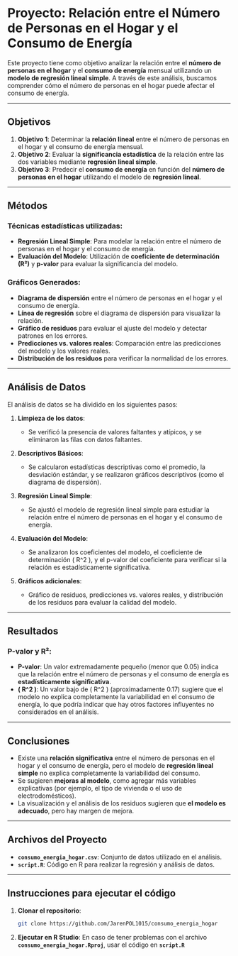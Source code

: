 # Proyecto: Relación entre el Número de Personas en el Hogar y el Consumo de Energía

Este proyecto tiene como objetivo analizar la relación entre el **número de personas en el hogar** y el **consumo de energía** mensual utilizando un **modelo de regresión lineal simple**. A través de este análisis, buscamos comprender cómo el número de personas en el hogar puede afectar el consumo de energía.

---

## **Objetivos**

1. **Objetivo 1**: Determinar la **relación lineal** entre el número de personas en el hogar y el consumo de energía mensual.
2. **Objetivo 2**: Evaluar la **significancia estadística** de la relación entre las dos variables mediante **regresión lineal simple**.
3. **Objetivo 3**: Predecir el **consumo de energía** en función del **número de personas en el hogar** utilizando el modelo de **regresión lineal**.

---

## **Métodos**

### **Técnicas estadísticas utilizadas**:
- **Regresión Lineal Simple**: Para modelar la relación entre el número de personas en el hogar y el consumo de energía.
- **Evaluación del Modelo**: Utilización de **coeficiente de determinación (R²)** y **p-valor** para evaluar la significancia del modelo.

### **Gráficos Generados**:
- **Diagrama de dispersión** entre el número de personas en el hogar y el consumo de energía.
- **Línea de regresión** sobre el diagrama de dispersión para visualizar la relación.
- **Gráfico de residuos** para evaluar el ajuste del modelo y detectar patrones en los errores.
- **Predicciones vs. valores reales**: Comparación entre las predicciones del modelo y los valores reales.
- **Distribución de los residuos** para verificar la normalidad de los errores.

---

## **Análisis de Datos**

El análisis de datos se ha dividido en los siguientes pasos:

1. **Limpieza de los datos**:
   - Se verificó la presencia de valores faltantes y atípicos, y se eliminaron las filas con datos faltantes.
   
2. **Descriptivos Básicos**:
   - Se calcularon estadísticas descriptivas como el promedio, la desviación estándar, y se realizaron gráficos descriptivos (como el diagrama de dispersión).
   
3. **Regresión Lineal Simple**:
   - Se ajustó el modelo de regresión lineal simple para estudiar la relación entre el número de personas en el hogar y el consumo de energía.
   
4. **Evaluación del Modelo**:
   - Se analizaron los coeficientes del modelo, el coeficiente de determinación \( R^2 \), y el p-valor del coeficiente para verificar si la relación es estadísticamente significativa.
   
5. **Gráficos adicionales**:
   - Gráfico de residuos, predicciones vs. valores reales, y distribución de los residuos para evaluar la calidad del modelo.

---

## **Resultados**

### **P-valor y R²**:
- **P-valor**: Un valor extremadamente pequeño (menor que 0.05) indica que la relación entre el número de personas y el consumo de energía es **estadísticamente significativa**.
- **\( R^2 \)**: Un valor bajo de \( R^2 \) (aproximadamente 0.17) sugiere que el modelo no explica completamente la variabilidad en el consumo de energía, lo que podría indicar que hay otros factores influyentes no considerados en el análisis.

---

## **Conclusiones**

- Existe una **relación significativa** entre el número de personas en el hogar y el consumo de energía, pero el modelo de **regresión lineal simple** no explica completamente la variabilidad del consumo.
- Se sugieren **mejoras al modelo**, como agregar más variables explicativas (por ejemplo, el tipo de vivienda o el uso de electrodomésticos).
- La visualización y el análisis de los residuos sugieren que **el modelo es adecuado**, pero hay margen de mejora.

---

## **Archivos del Proyecto**

- **`consumo_energia_hogar.csv`**: Conjunto de datos utilizado en el análisis.
- **`script.R`**: Código en R para realizar la regresión y análisis de datos.

---

## **Instrucciones para ejecutar el código**

1. **Clonar el repositorio**:
   ```bash
   git clone https://github.com/JarenPOL1015/consumo_energia_hogar
    ```

2. **Ejecutar en R Studio**:
    En caso de tener problemas con el archivo **`consumo_energia_hogar.Rproj`**, usar el código en **`script.R`**
